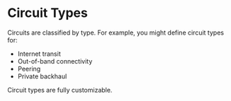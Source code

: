 # Circuit Types

Circuits are classified by type. For example, you might define circuit types for:

* Internet transit
* Out-of-band connectivity
* Peering
* Private backhaul

Circuit types are fully customizable.